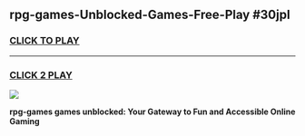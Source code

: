 
## rpg-games-Unblocked-Games-Free-Play #30jpl
<h3>
<a href="https://us.freeplayer.one?title=rpg-games&ref=9M">CLICK TO PLAY</a></h3>
<hr>

<h3>
<a href="https://us.freeplayer.one?title=rpg-games&ref=9M">CLICK 2 PLAY</a>
  
</h3>

<a href="https://us.freeplayer.one?title=rpg-games&ref=9M"><img src="https://clearcache.store/games.png"></a>


**rpg-games games unblocked: Your Gateway to Fun and Accessible Online Gaming**

